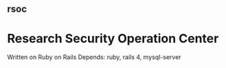## rsoc

# Research Security Operation Center

Written on Ruby on Rails
Depends: ruby, rails 4, mysql-server

